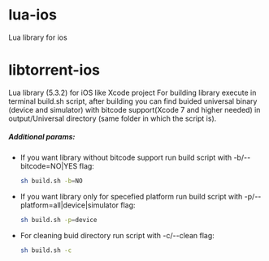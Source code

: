 # lua-ios
Lua library for ios
# libtorrent-ios

Lua library (5.3.2) for iOS like Xcode project 
For building library execute in terminal build.sh script, after building you can find buided universal binary (device and simulator) with bitcode support(Xcode 7 and higher needed) in output/Universal directory (same folder in which the script is).

##### Additional params:
- If you want library without bitcode support run build script with -b/--bitcode=NO|YES flag:
    ```sh
    sh build.sh -b=NO
    ```

- If you want library only for specefied platform run build script with -p/--platform=all|device|simulator flag:
    ```sh
    sh build.sh -p=device
    ```

- For cleaning buid directory run script with -c/--clean flag:
    ```sh
    sh build.sh -c
    ```

